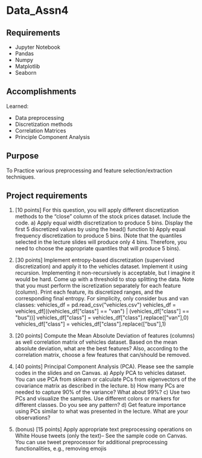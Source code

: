 # Data_Assn4

## Requirements

- Jupyter Notebook
- Pandas
- Numpy
- Matplotlib
- Seaborn

## Accomplishments

Learned:

- Data preprocessing
- Discretization methods
- Correlation Matrices
- Principle Component Analysis

## Purpose

To Practice various preprocessing and feature selection/extraction techniques.

## Project requirements

1. [10 points] For this question, you will apply different discretization methods to the “close” column of the stock prices dataset. Include the code.
a) Apply equal width discretization to produce 5 bins. Display the first 5 discretized values by using the head() function
b) Apply equal frequency discretization to produce 5 bins. (Note that the quantiles selected in the lecture slides will produce only 4 bins. Therefore, you need to choose the appropriate quantiles that will produce 5 bins).
2. [30 points] Implement entropy-based discretization (supervised discretization) and apply it to the vehicles dataset. Implement it using recursion. Implementing it non-recursively is acceptable, but I imagine it would be hard. Come up with a threshold to stop splitting the data. Note that you must perform the iscretization separately for each feature (column). Print each feature, its discretized ranges, and the corresponding final entropy. For simplicity, only consider bus and van classes:
vehicles_df = pd.read_csv("vehicles.csv")
vehicles_df = vehicles_df[((vehicles_df["class"] == "van") | (vehicles_df["class"] == "bus"))]
vehicles_df["class"] = vehicles_df["class"].replace(["van"],0)
vehicles_df["class"] = vehicles_df["class"].replace(["bus"],1)
3. [20 points] Compute the Mean Absolute Deviation of features (columns) as well correlation matrix of vehicles dataset. Based on the mean absolute deviation, what are the best features? Also, according to the correlation matrix, choose a few features that can/should be removed.

4. [40 points] Principal Component Analysis (PCA). Please see the sample codes in the slides and on Canvas.
a) Apply PCA to vehicles dataset. You can use PCA from sklearn or calculate PCs from eigenvectors of the covariance matrix as described in the lecture.
b) How many PCs are needed to capture 90% of the variance? What about 99%?
c) Use two PCs and visualize the samples. Use different colors or markers for different classes. Do you see any pattern?
d) Get feature importance using PCs similar to what was presented in the lecture. What are your observations?
5. (bonus) [15 points] Apply appropriate text preprocessing operations on White House tweets (only the text)– See the sample code on Canvas. You can use tweet preprocessor for additional preprocessing functionalities, e.g., removing emojis
